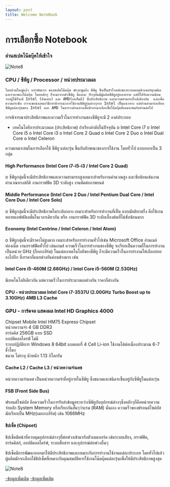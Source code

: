```yaml
---
layout: post
title: Welcome NoteBook
---
```

# การเลือกซื้อ Notebook
### อ่านสเปคโน๊ตบุ๊คให้เข้าใจ 
![Note8](http://www.notebookfocus.com/images/spec_notebook/01/a1_1373968568samsung-ativ-book-9-160756-1.jpg)


### CPU / ซีพียู / Processor / หน่วยประมวลผล 
	
	โดยส่วนใหญ่แล้ว บรรทัดแรก ของสเปคโน๊ตบุ๊ค มักจะพูดถึง ซีพียู ซึ่งเป็นหัวใจหลักของระบบคอมพิวเตอร์ทุกชนิด และราคาของโน๊ตบุ๊ค โดยหลักๆ ก็จะมาจากตัวซีพียู นี่แหละ ปัจจุบันมีผู้ผลิตซีพียูอยู่หลายราย แต่ที่ได้รับความนิยมจากผู้ใช้ก็จะมี Intel (อินเทล) และ AMD(เอเอ็มดี) ซึ่งประสิทธิภาพ และความสามารถใกล้เคียงกัน  และเพื่อความกระชับ เราจะขอนำเสนอวิธีการพิจารณาการใช้งานซีพียูรุ่นต่างๆจาก Intel เป็นแนวทาง แต่ท่านสามารถเทียบซีพียูแต่ละรุ่นของ Intel และ AMD ในตารางด้านล่างเพื่อพิจารณาเลือกซื้อโน๊ตบุ๊คที่เหมาะสมกับท่านต่อไป 
การพิจารณาประสิทธิภาพและความเร็วในการทำงานของซีพียูจะมี 2 องค์ประกอบ
- เทคโนโลยีการประมวลผล (ประสิทธิภาพ) ถ้าเรียงลำดับในปัจจุบัน
    o Intel Core i7
    o Intel Core i5
    o Intel Core i3
    o Intel Core 2 Quad
    o Intel Core 2 Duo
    o Intel Dual Core
    o Intel Celeron

ความเหมาะสมในการเลือกใช้ ซีพียู แต่ละรุ่น ขึ้นกับลักษณะของการใช้งาน
โดยทั่วไป แบบออกเป็น 3 กลุ่ม

#### High Performance (Intel Core i7-i5-i3 / Intel Core 2 Quad)
  o ซีพียูกลุ่มนี้จะมีประสิทธิภาพและความสามารถสูงเหมาะสำหรับงานคำนวณสูง
     และซับซ้อนเช่นงานคำนวณทางสถิติ งานกราฟฟิค 3D ระดับสูง 
     งานตัดต่อภาพยนต์
     
#### Middle Performance (Intel Core 2 Duo / Intel Pentium Dual Core / Intel Core Duo / Intel Core Solo)
  o ซีพียูกลุ่มนี้จะมีประสิทธิภาพในระดับกลาง เหมาะสำหรับการทำงานที่เป็น
     แบบมัลติทาสกิ้ง คือใช้งานหลายแอฟฟลิเคชั่นในเวลาเดียวกัน หรือ 
     งานกราฟฟิค 3D ระดับเบื้องต้นที่ไม่ซับซ้อนมาก 
    
#### Economy (Intel Centrino / Intel Celeron / Intel Atom)
  o ซีพียูกลุ่มนี้จะมีราคาไม่สูงมาก เหมาะสำหรับการทำงานทั่วไปเช่น Microsoft
     Office อ่านเมล์ ท่องเน็ต งานกราฟฟิคทั่วไป เล่นเกมส์
  ความเร็วในการทำงานของซีพียู จะเรียกเป็นความถี่ในการทำงานเป็นหน่วย 
  GHz (กิ๊กกะเฮิร์ต)
  ในแต่ละเทคโนโลยีของซีพียู ก็จะมีความเร็วในการทำงานให้เลือกย่อยลงไปอีก ซึ่งราคาก็แตกต่างกันค่อนข้างมาก เช่น 

#### Intel Core i5-460M (2.66GHz) / Intel Core i5-560M (2.53GHz)
มีเทคโนโลยีเดียวกัน แต่ความเร็วในการประมวลผลต่างกัน ราคาก็ต่างกัน
#### CPU - หน่วยประมวลผล	Intel Core i7-3537U (2.00GHz Turbo Boost up to 3.10GHz) 4MB L3 Cache	
### GPU - การ์ดจอ แสดงผล	Intel HD Graphics 4000
	
 Chipset	Mobile Intel HM75 Express Chipset	
 หน่วยความจำ	4 GB DDR3	
 ฮาร์ดดิส	256GB แบบ SSD	
 ออปติคอลไดรฟ์	ไม่มี	
 ระบบปฏิบัติการ	Windows 8 64bit	
 แบตเตอรี่	4 Cell Li-ion ใช้งานได้ต่อเนื่องประมาณ 6-7 ชั่วโมง	
 ขนาด	ไม่ระบุ	
 น้ำหนัก	1.13 กิโลกรัม
#### Cache L2 / Cache L3 / หน่วยความจำแคช
หน่วยความจำแคช เป็นหน่วยความจำที่อยู่ภายในซีพียู ซึ่งขนาดและชนิดจะขึ้นอยู่กับซีพียูในแต่ละรุ่น  

#### FSB (Front Side Bus)
ฟรอนต์ไซด์บัส คือความเร็วในการรับส่งข้อมูลระหว่างซีพียูกับอุปกรณ์ต่างๆซึ่งหลักๆก็คือหน่วยความจำหลัก System Memory หรือเรียกกันสั้นๆว่าแรม (RAM) นั่นเอง ความเร็วของฟรอนต์ไซด์บัสมักเรียกเป็น MHz(เมกกะเฮิร์ต) เช่น 1066MHz  


#### ชิปเซ็ต (Chipset)
ชิปเซ็ตมีหน้าที่ควบคุมอุปกรณ์ต่างๆที่ต่อพ่วงเข้ามากับตัวเมนบอร์ด เช่นระบบเสียง, กราฟฟิค, ฮาร์ดดิสก์, ออปติคอลไดร์ฟ, ระบบสื่อสาร และอุปกรณ์ต่อพ่วงอื่นๆ

ชิปเซ็ตมีการพัฒนาออกมาให้มีประสิทธิภาพและเหมาะกับการทำงานใช้งานแต่ละประเภท โดยทั่วไปแล้วผู้ผลิตมักจะเลือกใช้ชิปเซ็ตที่เหมาะกับคุณสมบัติหารใช้งานโน๊ตบุ๊คแต่ละรุ่นเพื่อให้มีประสิทธิภาพสูงสุด 
 
 ![Note8](http://www.notebook-thailand.com/img/CMS_img/intel-vs-amd.jpg)

[-ข้อมูลเพิ่มเติม](http://www.notebook-thailand.com/cms.php?id_cms=7)
[-ข้อมูลเพิ่มเติม](https://www.google.co.th/search?q=notebook+sansung+i3+%E0%B8%A3%E0%B8%B2%E0%B8%A2%E0%B8%A3%E0%B8%B0%E0%B9%80%E0%B8%AD%E0%B8%B5%E0%B8%A2%E0%B8%94&oq=notebook+sansung+i3+%E0%B8%A3%E0%B8%B2%E0%B8%A2%E0%B8%A3%E0%B8%B0%E0%B9%80%E0%B8%AD%E0%B8%B5%E0%B8%A2%E0%B8%94&aqs=chrome..69i57.25143j0j7&sourceid=chrome&ie=UTF-8)

